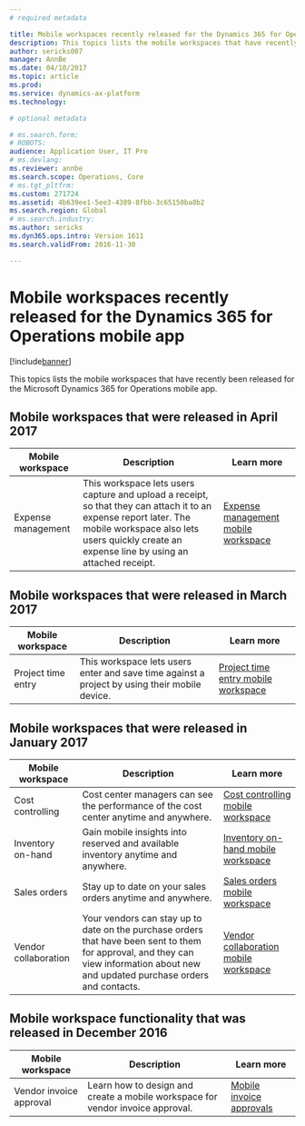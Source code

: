 ```yaml
---
# required metadata

title: Mobile workspaces recently released for the Dynamics 365 for Operations mobile app
description: This topics lists the mobile workspaces that have recently been released for the Microsoft Dynamics 365 for Operations mobile app.
author: sericks007
manager: AnnBe
ms.date: 04/10/2017
ms.topic: article
ms.prod: 
ms.service: dynamics-ax-platform
ms.technology: 

# optional metadata

# ms.search.form: 
# ROBOTS: 
audience: Application User, IT Pro
# ms.devlang: 
ms.reviewer: annbe
ms.search.scope: Operations, Core
# ms.tgt_pltfrm: 
ms.custom: 271724
ms.assetid: 4b639ee1-5ee3-4389-8fbb-3c65150ba8b2
ms.search.region: Global
# ms.search.industry: 
ms.author: sericks
ms.dyn365.ops.intro: Version 1611
ms.search.validFrom: 2016-11-30

---
```


# Mobile workspaces recently released for the Dynamics 365 for Operations mobile app

[!include[banner](../includes/banner.md)]



This topics lists the mobile workspaces that have recently been released for the Microsoft Dynamics 365 for Operations mobile app.

Mobile workspaces that were released in April 2017
--------------------------------------------------

| Mobile workspace   | Description                                                                                                                                                                                                      | Learn more                                                                                                      |
|--------------------|------------------------------------------------------------------------------------------------------------------------------------------------------------------------------------------------------------------|-----------------------------------------------------------------------------------------------------------------|
| Expense management | This workspace lets users capture and upload a receipt, so that they can attach it to an expense report later. The mobile workspace also lets users quickly create an expense line by using an attached receipt. | [Expense management mobile workspace](/dynamics365/operations/financials/expense-management/expense-management-mobile-workspace) |

## Mobile workspaces that were released in March 2017
| Mobile workspace   | Description                                                                                   | Learn more                                                                                                                                                                              |
|--------------------|-----------------------------------------------------------------------------------------------|-----------------------------------------------------------------------------------------------------------------------------------------------------------------------------------------|
| Project time entry | This workspace lets users enter and save time against a project by using their mobile device. | [Project time entry mobile workspace](/dynamics365/operations/financials/project-management/project-time-entry-mobile-workspace) |

## Mobile workspaces that were released in January 2017
| Mobile workspace     | Description                                                                                                                                                                         | Learn more                                                                                                                                                        |
|----------------------|-------------------------------------------------------------------------------------------------------------------------------------------------------------------------------------|-------------------------------------------------------------------------------------------------------------------------------------------------------------------|
| Cost controlling     | Cost center managers can see the performance of the cost center anytime and anywhere.                                                                                               | [Cost controlling mobile workspace](/dynamics365/operations/financials/cost-accounting/cost-controlling-mobile-workspace)         |
| Inventory on-hand    | Gain mobile insights into reserved and available inventory anytime and anywhere.                                                                                                    | [Inventory on-hand mobile workspace](/dynamics365/operations/supply-chain/inventory/inventory-on-hand-mobile-workspace)       |
| Sales orders         | Stay up to date on your sales orders anytime and anywhere.                                                                                                                          | [Sales orders mobile workspace](/dynamics365/operations/supply-chain/sales-marketing/sales-orders-mobile-workspace)                 |
| Vendor collaboration | Your vendors can stay up to date on the purchase orders that have been sent to them for approval, and they can view information about new and updated purchase orders and contacts. | [Vendor collaboration mobile workspace](/dynamics365/operations/supply-chain/procurement/vendor-collaboration-mobile-workspace) |

## Mobile workspace functionality that was released in December 2016
| Mobile workspace        | Description                                                                    | Learn more                                                                                                            |
|-------------------------|--------------------------------------------------------------------------------|-----------------------------------------------------------------------------------------------------------------------|
| Vendor invoice approval | Learn how to design and create a mobile workspace for vendor invoice approval. | [Mobile invoice approvals](/dynamics365/operations/financials/accounts-payable/mobile-invoice-approvals) |






